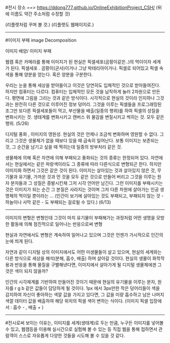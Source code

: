 #전시 장소
==> https://ddong777.github.io/OnlineExhibitionProject_CSH/ (뒤에 이름도 약간 주소처럼 수정할 것)

(리플렛처럼 꾸며 볼 것.)
(리플렛도 웹페이지로.)

----------------------------------------------------------------------

#이미지 부패 image Decomposition

이미지 배양/ 이미지 부패

웹캠 혹은 카메라를 통해 이미지가 된 현실은 픽셀세포(곰팡이같은..)의 먹이이자 세계가 된다.
픽셀세포 . 곰팡이(균사)이거나 그냥 박테리아이거나. 픽셀로 되어있고 픽셀 속 색을 통해 양분을 얻는다. 혹은 양분을 구분한다.

우리는 눈을 통해 세상을 받아들이고 이것은 당연히도 입체적인 것으로 받아들여진다. 하지만 컴퓨터는 다르다. 컴퓨터는 입체적인 모든 것을 납작하게 눌러 2차원으로 만든다. 평면에 그림을 그리는 것과 같은 방식이다. 시각적으로 현실의 것이라 인지하나 그것과는 완전히 다른 것으로 이루어진 정보 덩어리. 그것을 이루는 픽셀들을 프로그래밍된 조그만 또다른 픽셀세포들이 먹고, 부산물을 배출(일종의 행위)를 하여 픽셀의 성질을 변화시키는 것. 생태계를 변화시키고 캔버스 위 물감을 변질시키고 썩히는 것. 모두 같은 행위. (5/26)

디지털 풍화 , 이미지의 영원성. 현실의 것은 언제나 조금씩 변화하며 영원할 수 없다. 그리고 그것은 생물체가 없을 때보다 있을 때 급속히 일어난다. 보통 이미지는 보존되는 것, 그 순간을 남기고 싶을 때 찍히는데 일종의 방부처리 같은 것.

생물체에 의해 혹은 자연에 의해 부패되고 풍화되는 것의 종류는 한정되어 있다. 자연에서는 현실에서는 같은 파랑색이라도 그 종류에 따라 다른식으로 변형되곤 한다.  하지만 이미지화 하면서 그것은 같은 것이 된다. 이미지는 살아있는 것과 살아있지 않은 것, 무기물과 유기물, 가까운 것과 먼 것을 모두 같은 것으로 만들어 버리고 그것을 이루는 원자 분자들과 그 성질은 증발시킨채 그저 시각 언어만 남긴다. 그런 이미지를 부패시키는 것은 이미지가 되는 순간 그 본질은 사라지는 것이며 그저 다른 차원에 살아가는 인공 생명체의 먹이일 뿐이라는 … (인간이 보기에 살아있는 것도 부패되고, 부패되지 않는 것 - 하늘이나 사막 같은 - 도 부패되는 걸로될 수 있다.) (6/13)

----------------------------------------------------------------------

이미지의 변형은 변형인데 그것이 마치 유기물이 부패해가는 과정처럼
어떤 생명을 모방한 활동에 의해 점진적으로 일어나는 반응으로써 변형

현실과 자연에서도 변형은 계속하여 일어나고 있으며 그것은 언젠가 가시적으로 인간의 눈에 띄게 된다.

자연과 같이 디지털 상의 이미지에서도 어떤 미생물들이 살고 있으며, 현실의 세계와는 다른 방식으로 세상을 해석(분해, 흡수, 배출) 하며 살아갈 것이다. 현실의 생물이 화학작용과 반응을 통해 물질을 구별해낸다면, 이미지에서 살아가게 될 디지털 생물체에겐 그것은 색이 되지 않을까?

인간의 시각체계를 기반하여 만들어진 것이기 때문에 현실의 유기물을 이루는 분자, 원자를 r g b 같은 값들이 담당하게 될 것이다. 1px 에서 3px만한 작은 덩어리들이 색을 감지하여 자신이 좋아하는 색깔 값을 가지고 있다면, 그 값을 미량 흡수하고 남은 나머지 색깔 데이터 값을 배출하여 해당 위치의 픽셀 색이 변하는 식이다. (이미지 픽셀 입장에서 : 흡수 - , 배출 + )

----------------------------------------------------------------------

#전시로써 보이는 이유는,
이미지를 세계(생태계)로 두는 만큼, 누구든 이미지를 넣어볼 수 있고, 웹캠등을 이용해 실시간으로 실험해 볼 수 있는 등 직접 웹을 통해 접하면서 관람객이 스스로 자유롭게 다양한 것들을 시도해 볼 수 있을 것 같다.
